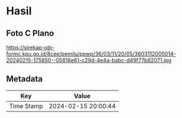 # Hasil

## Foto C Plano

https://sirekap-obj-formc.kpu.go.id/8cee/pemilu/ppwp/36/03/11/20/05/3603112005014-20240215-175850--05618e61-c29d-4e4a-babc-d49f77b82071.jpg


## Metadata

| Key        | Value               |
| ---------- | ------------------- |
| Time Stamp | 2024-02-15 20:00:44 |



